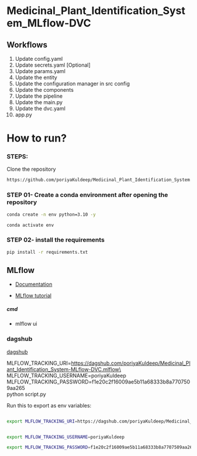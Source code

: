 # Medicinal_Plant_Identification_System_MLflow-DVC


## Workflows

1. Update config.yaml
2. Update secrets.yaml [Optional]
3. Update params.yaml
4. Update the entity
5. Update the configuration manager in src config
6. Update the components
7. Update the pipeline 
8. Update the main.py
9. Update the dvc.yaml
10. app.py

# How to run?
### STEPS:

Clone the repository

```bash
https://github.com/poriyaKuldeep/Medicinal_Plant_Identification_System
```
### STEP 01- Create a conda environment after opening the repository

```bash
conda create -n env python=3.10 -y
```

```bash
conda activate env
```


### STEP 02- install the requirements
```bash
pip install -r requirements.txt
```

## MLflow

- [Documentation](https://mlflow.org/docs/latest/index.html)

- [MLflow tutorial](https://youtu.be/qdcHHrsXA48?si=bD5vDS60akNphkem)

##### cmd
- mlflow ui

### dagshub
[dagshub](https://dagshub.com/)

MLFLOW_TRACKING_URI=https://dagshub.com/poriyaKuldeep/Medicinal_Plant_Identification_System-MLflow-DVC.mlflow\
MLFLOW_TRACKING_USERNAME=poriyaKuldeep \
MLFLOW_TRACKING_PASSWORD=f1e20c2f16009ae5b11a68333b8a7707509aa265 \
python script.py

Run this to export as env variables:

```bash

export MLFLOW_TRACKING_URI=https://dagshub.com/poriyaKuldeep/Medicinal_Plant_Identification_System-MLflow-DVC.mlflow


export MLFLOW_TRACKING_USERNAME=poriyaKuldeep 

export MLFLOW_TRACKING_PASSWORD=f1e20c2f16009ae5b11a68333b8a7707509aa265

```